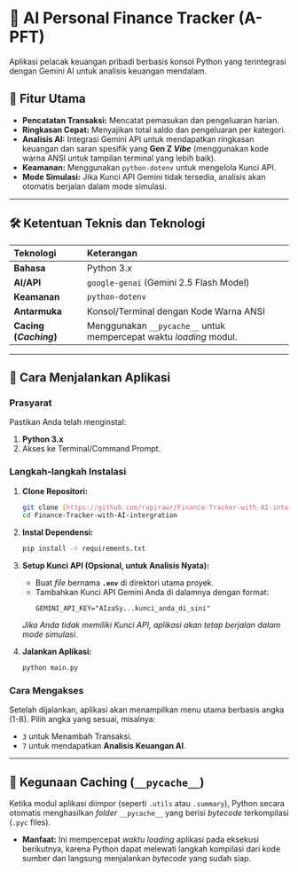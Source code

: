 # 🤖 AI Personal Finance Tracker (A-PFT)

Aplikasi pelacak keuangan pribadi berbasis konsol Python yang terintegrasi dengan Gemini AI untuk analisis keuangan mendalam.

## 🌟 Fitur Utama

* **Pencatatan Transaksi:** Mencatat pemasukan dan pengeluaran harian.
* **Ringkasan Cepat:** Menyajikan total saldo dan pengeluaran per kategori.
* **Analisis AI:** Integrasi Gemini API untuk mendapatkan ringkasan keuangan dan saran spesifik yang **Gen Z *Vibe*** (menggunakan kode warna ANSI untuk tampilan terminal yang lebih baik).
* **Keamanan:** Menggunakan `python-dotenv` untuk mengelola Kunci API.
* **Mode Simulasi:** Jika Kunci API Gemini tidak tersedia, analisis akan otomatis berjalan dalam mode simulasi.

---

## 🛠️ Ketentuan Teknis dan Teknologi

| Teknologi | Keterangan |
| :--- | :--- |
| **Bahasa** | Python 3.x |
| **AI/API** | `google-genai` (Gemini 2.5 Flash Model) |
| **Keamanan** | `python-dotenv` |
| **Antarmuka** | Konsol/Terminal dengan Kode Warna ANSI |
| **Cacing (*Caching*)** | Menggunakan `__pycache__` untuk mempercepat waktu *loading* modul. |

---

## 🚀 Cara Menjalankan Aplikasi

### Prasyarat

Pastikan Anda telah menginstal:
1.  **Python 3.x**
2.  Akses ke Terminal/Command Prompt.

### Langkah-langkah Instalasi

1.  **Clone Repositori:**
    ```bash
    git clone [https://github.com/rapirawr/Finance-Tracker-with-AI-intergration.git](https://github.com/rapirawr/Finance-Tracker-with-AI-intergration.git)
    cd Finance-Tracker-with-AI-intergration
    ```

2.  **Instal Dependensi:**
    ```bash
    pip install -r requirements.txt
    ```

3.  **Setup Kunci API (Opsional, untuk Analisis Nyata):**
    * Buat *file* bernama **`.env`** di direktori utama proyek.
    * Tambahkan Kunci API Gemini Anda di dalamnya dengan format:
        ```
        GEMINI_API_KEY="AIzaSy...kunci_anda_di_sini"
        ```
    *Jika Anda tidak memiliki Kunci API, aplikasi akan tetap berjalan dalam mode simulasi.*

4.  **Jalankan Aplikasi:**
    ```bash
    python main.py
    ```

### Cara Mengakses
Setelah dijalankan, aplikasi akan menampilkan menu utama berbasis angka (1-8). Pilih angka yang sesuai, misalnya:
* `3` untuk Menambah Transaksi.
* `7` untuk mendapatkan **Analisis Keuangan AI**.

---

## 💾 Kegunaan Caching (`__pycache__`)

Ketika modul aplikasi diimpor (seperti `.utils` atau `.summary`), Python secara otomatis menghasilkan *folder* `__pycache__` yang berisi *bytecode* terkompilasi (`.pyc` files).

* **Manfaat:** Ini mempercepat *waktu loading* aplikasi pada eksekusi berikutnya, karena Python dapat melewati langkah kompilasi dari kode sumber dan langsung menjalankan *bytecode* yang sudah siap.

